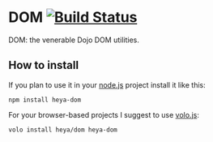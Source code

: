 # DOM [![Build Status](https://travis-ci.org/heya/dom.png?branch=master)](https://travis-ci.org/heya/dom)

DOM: the venerable Dojo DOM utilities.

## How to install

If you plan to use it in your [node.js](http://nodejs.org) project install it
like this:

```
npm install heya-dom
```

For your browser-based projects I suggest to use [volo.js](http://volojs.org):

```
volo install heya/dom heya-dom
```
